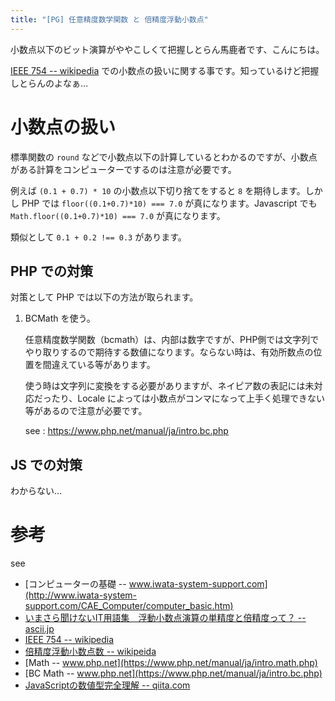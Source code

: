 ```yaml
---
title: "[PG] 任意精度数学関数 と 倍精度浮動小数点"
---
```


小数点以下のビット演算がややこしくて把握しとらん馬鹿者です、こんにちは。

[IEEE 754 -- wikipedia](https://ja.wikipedia.org/wiki/IEEE_754) での小数点の扱いに関する事です。知っているけど把握しとらんのよなぁ…

# 小数点の扱い

標準関数の `round` などで小数点以下の計算しているとわかるのですが、小数点がある計算をコンピューターでするのは注意が必要です。

例えば `(0.1 + 0.7) * 10` の小数点以下切り捨てをすると `8` を期待します。しかし PHP では  `floor((0.1+0.7)*10) === 7.0` が真になります。Javascript でも `Math.floor((0.1+0.7)*10) === 7.0` が真になります。

類似として `0.1 + 0.2 !== 0.3` があります。


## PHP での対策


対策として PHP では以下の方法が取られます。

1. BCMath を使う。
	
	任意精度数学関数（bcmath）は、内部は数字ですが、PHP側では文字列でやり取りするので期待する数値になります。ならない時は、有効所数点の位置を間違えている等があります。

	使う時は文字列に変換をする必要がありますが、ネイピア数の表記には未対応だったり、Locale によっては小数点がコンマになって上手く処理できない等があるので注意が必要です。

	see : https://www.php.net/manual/ja/intro.bc.php


## JS での対策

わからない…

# 参考

see 

- [コンピューターの基礎 -- www.iwata-system-support.com](http://www.iwata-system-support.com/CAE_Computer/computer_basic.htm)
- [いまさら聞けないIT用語集　浮動小数点演算の単精度と倍精度って？ -- ascii.jp](https://ascii.jp/elem/000/001/713/1713959/)
- [IEEE 754 -- wikipedia](https://ja.wikipedia.org/wiki/IEEE_754)
- [倍精度浮動小数点数 -- wikipeida](https://ja.wikipedia.org/wiki/%E5%80%8D%E7%B2%BE%E5%BA%A6%E6%B5%AE%E5%8B%95%E5%B0%8F%E6%95%B0%E7%82%B9%E6%95%B0)
- [Math -- www.php.net](https://www.php.net/manual/ja/intro.math.php)
- [BC Math -- www.php.net](https://www.php.net/manual/ja/intro.bc.php)
- [JavaScriptの数値型完全理解 -- qiita.com](https://qiita.com/uhyo/items/f9abb94bcc0374d7ed23)

